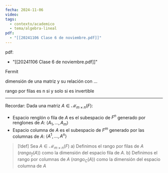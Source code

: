 ```yaml
---
fecha: 2024-11-06
video: 
tags:
  - contexto/academico
  - tema/algebra-lineal
pdf:
  - "[[20241106 Clase 6 de noviembre.pdf]]"
---
```


pdf:
  - "[[20241106 Clase 6 de noviembre.pdf]]"

Fermit



dimensión de una matriz y su relación con ...

rango por filas es n si y solo si es invertible

---

Recordar: Dada una matriz $A \in \mathcal{M}_{m \times n} (F)$:

- Espacio renglón o fila de $A$ es el subespacio de $F^{n}$ generado por renglones de $A$: $\langle A_{1}, \dots, A_{m} \rangle$
- Espacio columna de $A$ es el subespacio de $F^{m}$ generado por las columnas de $A$: $\langle A^{1}, \dots, A^{n} \rangle$

>[!def]
>Sea $A \in \mathcal{M}_{m \times n} (F)$
>a) Definimos el rango por filas de $A$ ($rango_{f}(A)$) como la dimensión del espacio fila de $A$.
>b) Definimos el rango por columnas de $A$ ($rango_{C}(A)$) como la dimensión del espacio columna de $A$

